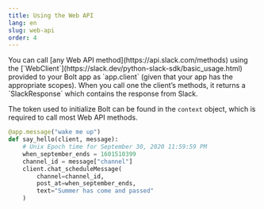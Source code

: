 ```yaml
---
title: Using the Web API
lang: en
slug: web-api
order: 4
---
```


<div class="section-content">
You can call [any Web API method](https://api.slack.com/methods) using the [`WebClient`](https://slack.dev/python-slack-sdk/basic_usage.html) provided to your Bolt app as `app.client` (given that your app has the appropriate scopes). When you call one the client’s methods, it returns a `SlackResponse` which contains the response from Slack.

The token used to initialize Bolt can be found in the `context` object, which is required to call most Web API methods.

</div>

```python
@app.message("wake me up")
def say_hello(client, message):
    # Unix Epoch time for September 30, 2020 11:59:59 PM
    when_september_ends = 1601510399
    channel_id = message["channel"]
    client.chat_scheduleMessage(
        channel=channel_id,
        post_at=when_september_ends,
        text="Summer has come and passed"
    )
```
